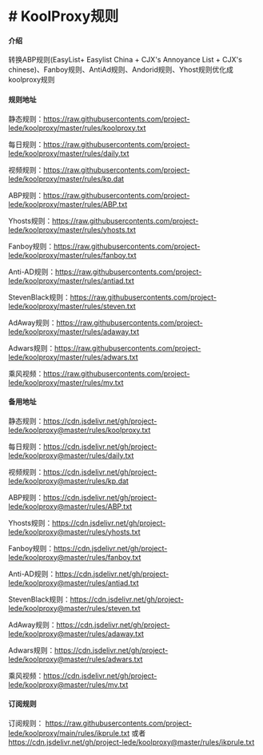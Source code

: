 # # KoolProxy规则

#### 介绍
转换ABP规则(EasyList+ Easylist China  + CJX's Annoyance List + CJX's chinese)、Fanboy规则、AntiAd规则、Andorid规则、Yhost规则优化成koolproxy规则


#### 规则地址

静态规则：https://raw.githubusercontents.com/project-lede/koolproxy/master/rules/koolproxy.txt

每日规则：https://raw.githubusercontents.com/project-lede/koolproxy/master/rules/daily.txt

视频规则：https://raw.githubusercontents.com/project-lede/koolproxy/master/rules/kp.dat

ABP规则：https://raw.githubusercontents.com/project-lede/koolproxy/master/rules/ABP.txt 

Yhosts规则：https://raw.githubusercontents.com/project-lede/koolproxy/master/rules/yhosts.txt

Fanboy规则：https://raw.githubusercontents.com/project-lede/koolproxy/master/rules/fanboy.txt

Anti-AD规则：https://raw.githubusercontents.com/project-lede/koolproxy/master/rules/antiad.txt

StevenBlack规则：https://raw.githubusercontents.com/project-lede/koolproxy/master/rules/steven.txt

AdAway规则：https://raw.githubusercontents.com/project-lede/koolproxy/master/rules/adaway.txt

Adwars规则：https://raw.githubusercontents.com/project-lede/koolproxy/master/rules/adwars.txt

乘风视频：https://raw.githubusercontents.com/project-lede/koolproxy/master/rules/mv.txt

#### 备用地址

静态规则：https://cdn.jsdelivr.net/gh/project-lede/koolproxy@master/rules/koolproxy.txt

每日规则：https://cdn.jsdelivr.net/gh/project-lede/koolproxy@master/rules/daily.txt

视频规则：https://cdn.jsdelivr.net/gh/project-lede/koolproxy@master/rules/kp.dat

ABP规则：https://cdn.jsdelivr.net/gh/project-lede/koolproxy@master/rules/ABP.txt 

Yhosts规则：https://cdn.jsdelivr.net/gh/project-lede/koolproxy@master/rules/yhosts.txt

Fanboy规则：https://cdn.jsdelivr.net/gh/project-lede/koolproxy@master/rules/fanboy.txt

Anti-AD规则：https://cdn.jsdelivr.net/gh/project-lede/koolproxy@master/rules/antiad.txt

StevenBlack规则：https://cdn.jsdelivr.net/gh/project-lede/koolproxy@master/rules/steven.txt

AdAway规则：https://cdn.jsdelivr.net/gh/project-lede/koolproxy@master/rules/adaway.txt

Adwars规则：https://cdn.jsdelivr.net/gh/project-lede/koolproxy@master/rules/adwars.txt

乘风视频：https://cdn.jsdelivr.net/gh/project-lede/koolproxy@master/rules/mv.txt


#### 订阅规则
订阅规则：
https://raw.githubusercontents.com/project-lede/koolproxy/main/rules/ikprule.txt 或者
https://cdn.jsdelivr.net/gh/project-lede/koolproxy@master/rules/ikprule.txt
